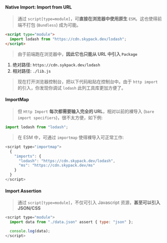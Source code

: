#### Native Import: Import from URL

> 通过 `script[type=module]`，可**直接在浏览器中使用原生** `ESM`。这也使得前端不打包 (`Bundless`) 成为可能。

```html
<script type="module">
  import lodash from "https://cdn.skypack.dev/lodash";
</script>
```

> 由于前端跑在浏览器中，**因此它也只能从 URL 中引入 `Package`**

1. 绝对路径: `https://cdn.sykpack.dev/lodash`
2. 相对路径: `./lib.js`

> 现在打开浏览器控制台，把以下代码粘贴在控制台中。由于 `http import` 的引入，你发现你调试 `lodash` 此列工具库更加方便了。

#### ImportMap

> 但 `Http Import` **每次都需要输入完全的 URL**，相对以前的裸导入 (`bare import specifiers`)，很不太方便，如下例:

```js
import lodash from "lodash";
```

> 在 ESM 中，可通过 `importmap` 使得裸导入可正常工作:

```js
<script type="importmap">
  {
    "imports": {
      "lodash": "https://cdn.skypack.dev/lodash",
      "ms": "https://cdn.skypack.dev/ms"
    }
  }
</script>
```

#### Import Assertion

> 通过 `script[type=module]`，不仅可引入 Javascript 资源，**甚至可以引入 JSON/CSS**

````js
<script type="module">
  import data from "./data.json" assert { type: "json" };

  console.log(data);
</script>
````

